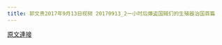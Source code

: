 ```yaml
---
title: 郭文贵2017年9月13日视频 20170913_2一小时后爆盗国贼们的生殖器治国首篇
---
```


[原文連接](https://gnews.org/ThreadView/53483577)


